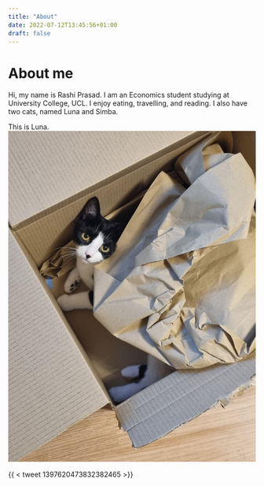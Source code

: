 ```yaml
---
title: "About"
date: 2022-07-12T13:45:56+01:00
draft: false
---
```

# About me
Hi, my name is Rashi Prasad.
I am an Economics student studying at University College, UCL. 
I enjoy eating, travelling, and reading. I also have two cats, named Luna and Simba. 

This is Luna. ![Luna](Luna.jpg)


{{ < tweet 1397620473832382465 >}}